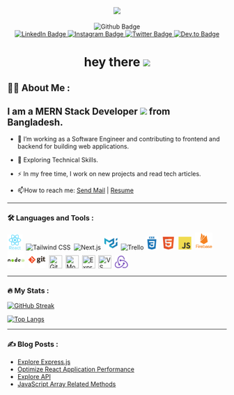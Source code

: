 <div id="header" align="center">
  <img src="https://media.giphy.com/media/M9gbBd9nbDrOTu1Mqx/giphy.gif" width="100"/>
  <br /><br />
  <img src="https://komarev.com/ghpvc/?username=iftakherhossen&style=flat-square&color=blue" alt="Github Badge"/>
  <div id="badges">
    <a href="https://www.linkedin.com/in/iftakher-hossen/">
      <img src="https://img.shields.io/badge/LinkedIn-blue?style=for-the-badge&logo=linkedin&logoColor=white" alt="LinkedIn Badge" />
    </a>
    <a href="https://www.instagram.com/hossen_iftakher/">
      <img src="https://img.shields.io/badge/Instagram-blue?style=for-the-badge&logo=instagram&logoColor=white" alt="Instagram Badge" />
    </a>
    <a href="https://twitter.com/iftakher_hossen">
      <img src="https://img.shields.io/badge/Twitter-blue?style=for-the-badge&logo=twitter&logoColor=white" alt="Twitter Badge" />
    </a>
    <a href="https://dev.to/iftakher_hossen">
      <img src="https://img.shields.io/badge/dev.to-0A0A0A?style=for-the-badge&logo=dev.to&logoColor=white" alt="Dev.to Badge" />
    </a>
  </div>
  
  <h1>
    hey there
    <img src="https://media.giphy.com/media/hvRJCLFzcasrR4ia7z/giphy.gif" width="30px"/>
  </h1>
</div>

## :man_technologist: About Me :

<h2>I am a MERN Stack Developer <img src="https://media.giphy.com/media/WUlplcMpOCEmTGBtBW/giphy.gif" width="30"> from Bangladesh.</h2>

- :telescope: I’m working as a Software Engineer and contributing to frontend and backend for building web applications.

- :seedling: Exploring Technical Skills.

- :zap: In my free time, I work on new projects and read tech articles.

- :mailbox:How to reach me: <a href="mailto:iftakher.one@gmail.com">Send Mail</a> | <a href="https://drive.google.com/file/d/1XFnyqeM_9yxzaj5qjMUEmPuAIL_0gSlq/view?usp=sharing">Resume</a>

---

### :hammer_and_wrench: Languages and Tools :

<div>
  <img src="https://github.com/devicons/devicon/blob/master/icons/react/react-original-wordmark.svg" title="React" alt="React" width="35" height="35" />&nbsp;
  <img src="https://cdn.jsdelivr.net/gh/devicons/devicon/icons/tailwindcss/tailwindcss-original-wordmark.svg" title="Tailwind CSS" alt="Tailwind CSS" width="40" height="40" />&nbsp;
  <img src="https://cdn.jsdelivr.net/gh/devicons/devicon/icons/nextjs/nextjs-original.svg" title="Next.js" alt="Next.js" width="30" height="30" />&nbsp;
  <img src="https://github.com/devicons/devicon/blob/master/icons/materialui/materialui-original.svg" title="Material UI" alt="Material UI" width="30" height="30" />&nbsp;
  <img src="https://cdn.jsdelivr.net/gh/devicons/devicon/icons/trello/trello-plain-wordmark.svg" title="Trello" alt="Trello " width="40" height="40" />
  <img src="https://github.com/devicons/devicon/blob/master/icons/css3/css3-plain-wordmark.svg"  title="CSS3" alt="CSS" width="30" height="30" />&nbsp;
  <img src="https://github.com/devicons/devicon/blob/master/icons/html5/html5-original.svg" title="HTML5" alt="HTML" width="30" height="30" />&nbsp;
  <img src="https://github.com/devicons/devicon/blob/master/icons/javascript/javascript-original.svg" title="JavaScript" alt="JavaScript" width="30" height="30" />&nbsp;
  <img src="https://github.com/devicons/devicon/blob/master/icons/firebase/firebase-plain-wordmark.svg" title="Firebase" alt="Firebase" width="40" height="40" />&nbsp;
  <img src="https://github.com/devicons/devicon/blob/master/icons/nodejs/nodejs-original-wordmark.svg" title="NodeJS" alt="NodeJS" width="40" height="40" />&nbsp;
  <img src="https://github.com/devicons/devicon/blob/master/icons/git/git-original-wordmark.svg" title="Git" **alt="Git" width="40" height="40" />&nbsp;
  <img src="https://cdn.jsdelivr.net/gh/devicons/devicon/icons/github/github-original.svg" title="Github" **alt="Github" width="30" height="30" />&nbsp;
  <img src="https://cdn.jsdelivr.net/gh/devicons/devicon/icons/mongodb/mongodb-original.svg" title="MongoDB" **alt="MongoDB" width="30" height="30" />&nbsp;
  <img src="https://cdn.jsdelivr.net/gh/devicons/devicon/icons/express/express-original.svg" title="Express" **alt="Express" width="30" height="30" />&nbsp;
  <img src="https://cdn.jsdelivr.net/gh/devicons/devicon/icons/vscode/vscode-original.svg" title="VS Code" **alt="VS Code" width="30" height="30" />&nbsp;
  <img src="https://github.com/devicons/devicon/blob/master/icons/redux/redux-original.svg" title="Redux" alt="Redux " width="30" height="30" />
</div>

---

### :fire: My Stats :


[![GitHub Streak](http://github-readme-streak-stats.herokuapp.com?user=iftakherhossen&theme=dracula&hide_border=true&date_format=j%20M%5B%20Y%5D)](https://git.io/streak-stats)

[![Top Langs](https://github-readme-stats.vercel.app/api/top-langs/?username=iftakherhossen&layout=compact&theme=dracula&border=false)](https://github.com/anuraghazra/github-readme-stats)


---

### :writing_hand: Blog Posts :

<!-- BLOG-POST-LIST:START -->
- [Explore Express.js](https://dev.to/iftakher_hossen/explore-expreesjs-4mjo)
- [Optimize React Application Performance](https://dev.to/iftakher_hossen/optimize-react-application-performance-467d)
- [Explore API](https://dev.to/iftakher_hossen/learn-about-api-1cae)
- [JavaScript Array Related Methods](https://dev.to/iftakher_hossen/javascript-array-related-methods-4ajn)
<!-- BLOG-POST-LIST:END -->
